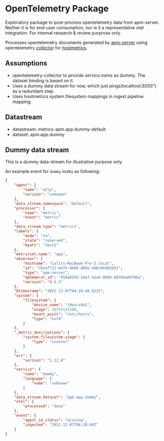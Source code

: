 # OpenTelemetry Package

Exploratory package to post-process opentelemetry data from apm-server. Neither it is for end-user consumption, nor is it a representative otel integration. For internal research & review purprose only.

Processes opentelemetry documents generated by [apm-server](https://www.elastic.co/guide/en/apm/guide/current/open-telemetry.html) using opentelemetry [collector](https://opentelemetry.io/docs/collector/) for [hostmetrics](https://github.com/open-telemetry/opentelemetry-collector-contrib/blob/main/receiver/hostmetricsreceiver/README.md).

## Assumptions
* opentelemetry-collector to provide *service.name* as dummy. The dataset binding is based on it.
* Uses a dummy data stream for now, which just pings(localhost:9200") as a redundant step.
* Uses hostmetrics system.filesystem mappings in ingest pipeline mapping.

## Datastream
* datastream: metrics-apm.app.dummy-default
* dataset: apm.app.dummy

## Dummy data stream
This is a dummy data-stream for illustrative purpose only.

An example event for `dummy` looks as following:

```json
{
    "agent": {
        "name": "otlp",
        "version": "unknown"
    },
    "data_stream.namespace": "default",
    "processor": {
        "name": "metric",
        "event": "metric"
    },
    "data_stream.type": "metrics",
    "labels": {
        "mode": "rw",
        "state": "reserved",
        "myatt": "test1"
    },
    "metricset.name": "app",
    "observer": {
        "hostname": "Lalits-MacBook-Pro-2.local",
        "id": "7b1af721-6474-4b60-86bb-ddbc6b9b5d53",
        "type": "apm-server",
        "ephemeral_id": "45de8192-14ef-42a4-8680-8839da0470ba",
        "version": "8.5.3"
    },
    "@timestamp": "2022-12-07T04:28:48.823Z",
    "system": {
        "filesystem": {
            "device_name": "/dev/vda1",
            "usage": 10754142208,
            "mount_point": "/etc/hosts",
            "type": "ext4"
        }
    },
    "_metric_descriptions": {
        "system.filesystem.usage": {
            "type": "counter"
        }
    },
    "ecs": {
        "version": "1.12.0"
    },
    "service": {
        "name": "dummy",
        "language": {
            "name": "unknown"
        }
    },
    "data_stream.dataset": "apm.app.dummy",
    "otel": {
        "processed": "done"
    },
    "event": {
        "agent_id_status": "missing",
        "ingested": "2022-12-07T04:28:49Z"
    }
}
```